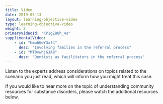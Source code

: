 ```yaml
---
title: Video 
date: 2019-05-13
layout: learning-objective-video
type: learning-objective-video
weight: 2
primaryVideoId: "KP1gZ8Uh_4s"
supplimentalVideo:
    - id: "hmu66wY3xf4"
      desc: "Involving families in the referral process"
    - id: "MT0vwhjGJA8"
      desc: "Dentists as facilitators in the referral process"
---
```

Listen to the experts address considerations on topics related to the scenario you just read, which will inform how you might treat this case.

If you would like to hear more on the topic of understanding community resources for substance disorders, please watch the additional resources below.
